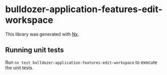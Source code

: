 # bulldozer-application-features-edit-workspace

This library was generated with [Nx](https://nx.dev).

## Running unit tests

Run `nx test bulldozer-application-features-edit-workspace` to execute the unit tests.
